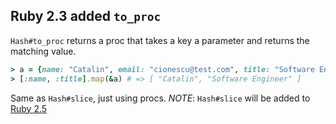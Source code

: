 ## Ruby 2.3 added `to_proc`

`Hash#to_proc` returns a proc that takes a key a parameter and returns the matching value.

```ruby
> a = {name: "Catalin", email: "cionescu@test.com", title: "Software Engineer"}
> [:name, :title].map(&a) # => [ "Catalin", "Software Engineer" ]
```

Same as `Hash#slice`, just using procs. _NOTE_: `Hash#slice` will be added to [Ruby 2.5](https://wyeworks.com/blog/2017/12/28/new-features-in-ruby-2-dot-5-0)
